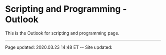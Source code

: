 # Scripting and Programming - Outlook

This is the Outlook for scripting and programming page.

<hr class="tight"><p class="timestamp">Page updated: 2020.03.23 14:48 ET -- Site updated: <span id="timestamp"></span></p>
<script type='text/javascript'>document.getElementById("timestamp").innerHTML = Date(document.lastModified);</script>
